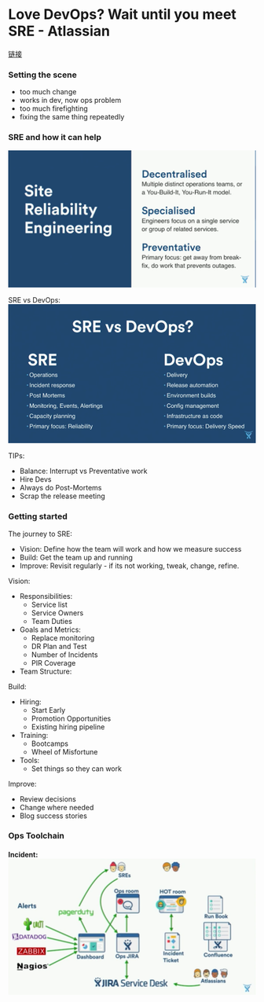 # Love DevOps? Wait until you meet SRE - Atlassian
[链接](https://www.youtube.com/watch?v=fsTpRx8Pt-k)

### Setting the scene
- too much change
- works in dev, now ops problem
- too much firefighting
- fixing the same thing repeatedly

### SRE and how it can help
![SRE-DESC](resources/images/sre-desc.png)

SRE vs DevOps:
![SRE-VS-DEVOPS](resources/images/sre-vs-devops.png)

TIPs:
- Balance: Interrupt vs Preventative work
- Hire Devs
- Always do Post-Mortems
- Scrap the release meeting  

### Getting started
The journey to SRE:
- Vision: Define how the team will work and how we measure success
- Build: Get the team up and running
- Improve: Revisit regularly - if its not working, tweak, change, refine.

Vision:
- Responsibilities:
  - Service list
  - Service Owners
  - Team Duties
- Goals and Metrics:
  - Replace monitoring
  - DR Plan and Test
  - Number of Incidents
  - PIR Coverage
- Team Structure:

Build:
- Hiring:
  - Start Early
  - Promotion Opportunities
  - Existing hiring pipeline
- Training:
  - Bootcamps
  - Wheel of Misfortune
- Tools:
  - Set things so they can work

Improve:
- Review decisions
- Change where needed
- Blog success stories  

### Ops Toolchain

#### Incident: ![SRE-TOOLCHAIN](resources/images/sre-toolchain.png)
